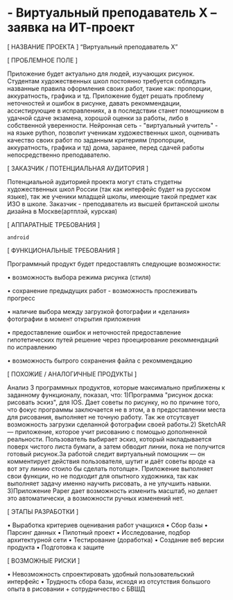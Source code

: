 # - Виртуальный преподаватель X – заявка на ИТ-проект



[ НАЗВАНИЕ ПРОЕКТА ]
“Виртуальный преподаватель X”

[ ПРОБЛЕМНОЕ ПОЛЕ ]

Приложение будет актуально для людей, изучающих рисунок. Студентам художественных школ постоянно требуется соблядать названные правила оформления своих работ, такие как: пропорции, аккуратность, графика и тд. Приложение будет решать проблему неточностей и ошибок в рисунке, давать рекоммендации, ассистирующие в исправлениях, а в последствии станет помощником в удачной сдаче экзамена, хорошой оценки за работы, либо в собственной уверенности. Нейронная сеть - "виртуальный учитель" - на языке python, позволит ученикам художественных школ, оценивать качество своих работ по заданным критериям (пропорции, аккуратность, графика и тд) дома, заранее, перед сдачей работы непосредственно преподавателю.



[ ЗАКАЗЧИК / ПОТЕНЦИАЛЬНАЯ АУДИТОРИЯ ]

Потенциальной аудиторией проекта могут стать студетны художественных школ России (так как интерфейс будет на русском языке), так же ученики младщей школы, имеющие такой предмет как ИЗО в школе. Заказчик - преподаватель из высшей британской школы дизайна в Москве(артплэй, курская)


[ АППАРАТНЫЕ ТРЕБОВАНИЯ ] 
 
	android



[ ФУНКЦИОНАЛЬНЫЕ ТРЕБОВАНИЯ ]

Программный продукт будет предоставлять следующие возможности:

•	возможность выбора режима рисунка (стиля)

•	сохранение предыдущих работ - возможность прослеживать прогресс 

•	наличие выбора между загрузкой фотографии и «делания» фотографии в момент открытия приложения

•	предоставление ошибок и неточностей предоставление гипотетических путей решение через проецирование рекоммендаций по исправлению 

•	возможность бытрого сохранения файла с рекоммендацию



[ ПОХОЖИЕ / АНАЛОГИЧНЫЕ ПРОДУКТЫ ]

Анализ 3 программных продуктов, которые максимально приближены к заданному функционалу, показал, что:
1)Программа "рисунок доска: рисовать эскиз", для IOS. Дает советы по рисунку, но по причине того, что фокус программы заключается не в этом, а в предоставлении места для рисования, выполняет не точную работу. Так же отсутсвует возможность загрузки сделанной фотографии своей работы.2) SketchAR — приложение, которое учит рисованию с помощью дополненной реальности.
Пользователь выбирает эскиз, который накладывается поверх чистого листа бумаги, а затем обводит линии, пока не получится готовый рисунок.За работой следит виртуальный помощник — он комментирует действия пользователя, шутит и даёт советы вроде «а вот эту линию стоило бы сделать потолще». Приложение выполняет свои функции, но не подходит для опытного художника, так как выполняет задачу именно научить рисовать, а не улучшить навыки. 3)Приложение Paper дает возможность изменить масштаб, но делает это автоматически, а возможности ручных изменений нет.



[ ЭТАПЫ РАЗРАБОТКИ ]

• Выработка критериев оценивания работ учащихся
•	Сбор базы
•	Парсинг данных
•	Пилотный проект
• Исследование, подбор архитектурной сети 
• Тестирование (доработка)
• Создание веб версии продукта
• Подготовка к защите




[ ВОЗМОЖНЫЕ РИСКИ ]


•	Невозможность спроектировать удобный пользовательский интерфейс 
• Трудность сбора базы, исходя из отсутствия большого опыта в рисовании + сотрудничество с БВШД


 

